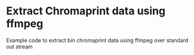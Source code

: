 # Extract Chromaprint data using ffmpeg

Example code to extract bin chromaprint data using ffmpeg over standard out stream
